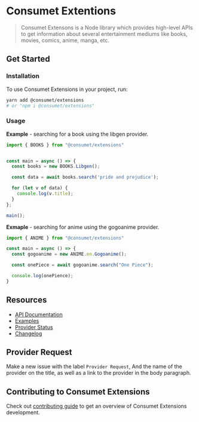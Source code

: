 # Consumet Extentions

> Consumet Extensons is a Node library which provides high-level APIs to get information about several entertainment mediums like books, movies, comics, anime, manga, etc.

## Get Started

### Installation

To use Consumet Extensions in your project, run:
```bash
yarn add @consumet/extensions
# or "npm i @consumet/extensions"
```

### Usage

**Example** - searching for a book using the libgen provider.
```ts
import { BOOKS } from "@consumet/extensions"


const main = async () => {
  const books = new BOOKS.Libgen();

  const data = await books.search('pride and prejudice');

  for (let v of data) {
    console.log(v.title);
  }
};

main();
```

**Exmaple** - searching for anime using the gogoanime provider.
```ts
import { ANIME } from "@consumet/extensions"

const main = async () => {
  const gogoanime = new ANIME.en.Gogoanime();

  const onePiece = await gogoanime.search("One Piece");

  console.log(onePience);
}
```

## Resources
* [API Documentation](https://github.com/consumet/extensions/tree/master/docs)
* [Examples](https://github.com/consumet/extentions/tree/master/examples)
* [Provider Status](https://github.com/consumet/providers-status/blob/main/README.md)
* [Changelog](https://github.com/consumet/extensions/blob/master/CHANGELOG.md)

## Provider Request
Make a new issue with the label `Provider Request`, And the name of the provider on the title, as well as a link to the provider in the body paragraph.

## Contributing to Consumet Extensions
Check out [contributing guide](https://consumet.org/docs/contributing/how-to-contribute/#contribute-to-code) to get an overview of Consumet Extensions development.